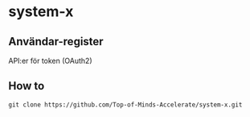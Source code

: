 # system-x
## Användar-register
API:er för token (OAuth2)

## How to
``` git clone https://github.com/Top-of-Minds-Accelerate/system-x.git ```
